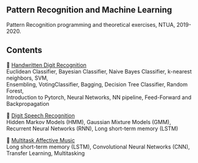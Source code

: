 ## Pattern Recognition and Machine Learning
Pattern Recognition programming and theoretical exercises, NTUA, 2019-2020.

## Contents
:rocket: [Handwritten Digit Recognition](https://github.com/ddaedalus/Patrec_ntua/tree/master/Lab_exercises/Lab1)   
Euclidean Classifier, Bayesian Classifier, Naive Bayes Classifier, k-nearest neighbors, SVM,  
Ensembling, VotingClassifier, Bagging, Decision Tree Classifier, Random Forest,  
Introduction to Pytorch, Neural Networks, NN pipeline, Feed-Forward and Backpropagation   

:rocket: [Digit Speech Recognition](https://github.com/ddaedalus/Patrec_ntua/tree/master/Lab_exercises/Lab2)  
Hidden Markov Models (HMM), Gaussian Mixture Models (GMM),   
Recurrent Neural Networks (RNN), Long short-term memory (LSTM)   

:rocket: [Multitask Affective Music](https://github.com/ddaedalus/Patrec_ntua/tree/master/Lab_exercises/Lab3)  
Long short-term memory (LSTM), Convolutional Neural Networks (CNN),   
Transfer Learning, Multitasking
